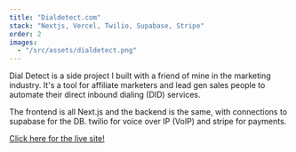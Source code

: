 ```yaml
---
title: "Dialdetect.com"
stack: "Nextjs, Vercel, Twilio, Supabase, Stripe"
order: 2
images:
  - "/src/assets/dialdetect.png"
---
```


Dial Detect is a side project I built with a friend of mine in the marketing industry. It's a tool for affiliate marketers and lead gen sales people to automate their direct inbound dialing (DID) services.

The frontend is all Next.js and the backend is the same, with connections to supabase for the DB. twilio for voice over IP (VoIP) and stripe for payments.

<a class="link link-primary" href="https://dialdetect.com/" target="_blank" >Click here for the live site!</a>
